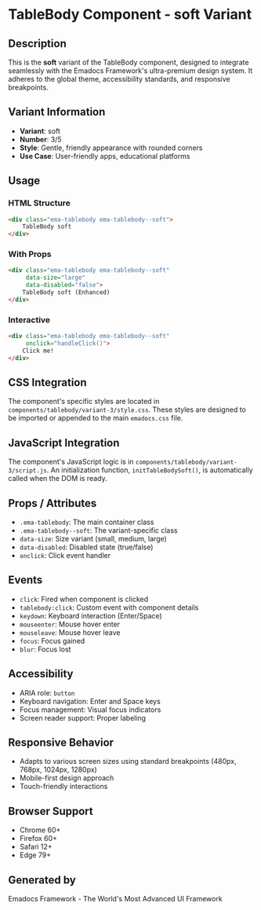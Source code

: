 # TableBody Component - soft Variant

## Description
This is the **soft** variant of the TableBody component, designed to integrate seamlessly with the Emadocs Framework's ultra-premium design system. It adheres to the global theme, accessibility standards, and responsive breakpoints.

## Variant Information
- **Variant**: soft
- **Number**: 3/5
- **Style**: Gentle, friendly appearance with rounded corners
- **Use Case**: User-friendly apps, educational platforms

## Usage

### HTML Structure
```html
<div class="ema-tablebody ema-tablebody--soft">
    TableBody soft
</div>
```

### With Props
```html
<div class="ema-tablebody ema-tablebody--soft" 
     data-size="large" 
     data-disabled="false">
    TableBody soft (Enhanced)
</div>
```

### Interactive
```html
<div class="ema-tablebody ema-tablebody--soft" 
     onclick="handleClick()">
    Click me!
</div>
```

## CSS Integration
The component's specific styles are located in `components/tablebody/variant-3/style.css`. These styles are designed to be imported or appended to the main `emadocs.css` file.

## JavaScript Integration
The component's JavaScript logic is in `components/tablebody/variant-3/script.js`. An initialization function, `initTableBodySoft()`, is automatically called when the DOM is ready.

## Props / Attributes
- `.ema-tablebody`: The main container class
- `.ema-tablebody--soft`: The variant-specific class
- `data-size`: Size variant (small, medium, large)
- `data-disabled`: Disabled state (true/false)
- `onclick`: Click event handler

## Events
- `click`: Fired when component is clicked
- `tablebody:click`: Custom event with component details
- `keydown`: Keyboard interaction (Enter/Space)
- `mouseenter`: Mouse hover enter
- `mouseleave`: Mouse hover leave
- `focus`: Focus gained
- `blur`: Focus lost

## Accessibility
- ARIA role: `button`
- Keyboard navigation: Enter and Space keys
- Focus management: Visual focus indicators
- Screen reader support: Proper labeling

## Responsive Behavior
- Adapts to various screen sizes using standard breakpoints (480px, 768px, 1024px, 1280px)
- Mobile-first design approach
- Touch-friendly interactions

## Browser Support
- Chrome 60+
- Firefox 60+
- Safari 12+
- Edge 79+

## Generated by
Emadocs Framework - The World's Most Advanced UI Framework
